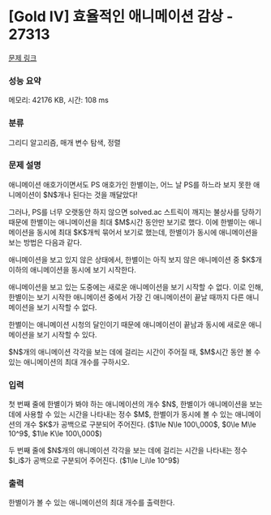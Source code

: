 # [Gold IV] 효율적인 애니메이션 감상 - 27313 

[문제 링크](https://www.acmicpc.net/problem/27313) 

### 성능 요약

메모리: 42176 KB, 시간: 108 ms

### 분류

그리디 알고리즘, 매개 변수 탐색, 정렬

### 문제 설명

<p>애니메이션 애호가이면서도 PS 애호가인 한별이는, 어느 날 PS를 하느라 보지 못한 애니메이션이 $N$개나 된다는 것을 깨달았다!</p>

<p>그러나, PS를 너무 오랫동안 하지 않으면 solved.ac 스트릭이 깨지는 불상사를 당하기 때문에 한별이는 애니메이션을 최대 $M$시간 동안만 보기로 했다. 이에 한별이는 애니메이션을 동시에 최대 $K$개씩 묶어서 보기로 했는데, 한별이가 동시에 애니메이션을 보는 방법은 다음과 같다.</p>

<p>애니메이션을 보고 있지 않은 상태에서, 한별이는 아직 보지 않은 애니메이션 중 $K$개 이하의 애니메이션을 동시에 보기 시작한다.</p>

<p>애니메이션을 보고 있는 도중에는 새로운 애니메이션을 보기 시작할 수 없다. 이로 인해, 한별이는 보기 시작한 애니메이션 중에서 가장 긴 애니메이션이 끝날 때까지 다른 애니메이션을 보기 시작할 수 없다.</p>

<p>한별이는 애니메이션 시청의 달인이기 때문에 애니메이션이 끝남과 동시에 새로운 애니메이션을 보기 시작할 수 있다.</p>

<p>$N$개의 애니메이션 각각을 보는 데에 걸리는 시간이 주어질 때, $M$시간 동안 볼 수 있는 애니메이션의 최대 개수를 구하시오.</p>

### 입력 

 <p>첫 번째 줄에 한별이가 봐야 하는 애니메이션의 개수 $N$, 한별이가 애니메이션을 보는 데에 사용할 수 있는 시간을 나타내는 정수 $M$, 한별이가 동시에 볼 수 있는 애니메이션의 개수 $K$가 공백으로 구분되어 주어진다. ($1\le N\le 100\,000$, $0\le M\le 10^9$, $1\le K\le 100\,000$)</p>

<p>두 번째 줄에 $N$개의 애니메이션 각각을 보는 데에 걸리는 시간을 나타내는 정수 $l_i$가 공백으로 구분되어 주어진다. ($1\le l_i\le 10^9$)</p>

### 출력 

 <p>한별이가 볼 수 있는 애니메이션의 최대 개수를 출력한다.</p>

